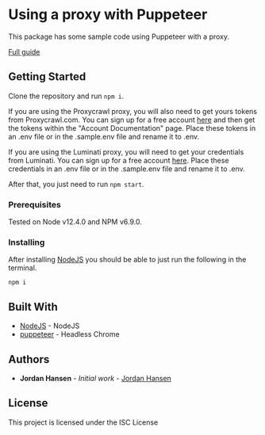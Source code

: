 # Using a proxy with Puppeteer

This package has some sample code using Puppeteer with a proxy. 

[Full guide](https://javascriptwebscrapingguy.com/using-puppeteer-with-a-proxy)

## Getting Started

Clone the repository and run `npm i`. 

If you are using the Proxycrawl proxy, you will also need to get yours tokens from Proxycrawl.com. You can sign up for a free account [here](https://proxycrawl.com/?s=ukQB9Fqz) and 
then get the tokens within the "Account Documentation" page. Place these tokens in an .env file or in the .sample.env file and rename it to .env.

If you are using the Luminati proxy, you will need to get your credentials from Luminati. You can sign up for a free account [here](https://luminati.io/?affiliate=ref_5f240848c7669177abf8ef2a). Place these credentials in an .env file or in the .sample.env file and rename it to .env.

After that, you just need to run `npm start`.

### Prerequisites

Tested on Node v12.4.0 and NPM v6.9.0.

### Installing

After installing [NodeJS](https://nodejs.org/en/) you should be able to just run the following in the terminal.

```
npm i
```

## Built With

* [NodeJS](https://nodejs.org/en/) - NodeJS
* [puppeteer](https://pptr.dev/) - Headless Chrome

## Authors

* **Jordan Hansen** - *Initial work* - [Jordan Hansen](https://github.com/aarmora)


## License

This project is licensed under the ISC License

